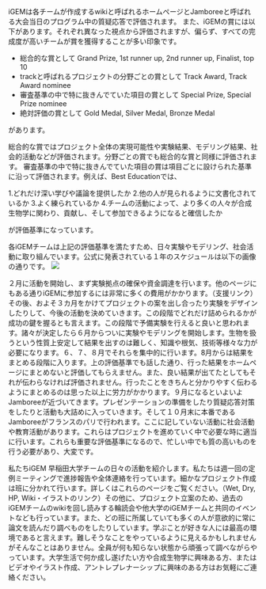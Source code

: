 iGEMは各チームが作成するwikiと呼ばれるホームページとJamboreeと呼ばれる大会当日のプログラム中の質疑応答で評価されます。 また、iGEMの賞には以下があります。それぞれ異なった視点から評価されますが、偏らず、すべての完成度が高いチームが賞を獲得することが多い印象です。 
- 総合的な賞として 
Grand Prize, 1st runner up, 2nd runner up, Finalist, top 10 
- trackと呼ばれるプロジェクトの分野ごとの賞として 
Track Award, Track Award nominee 
- 審査基準の中で特に抜きんでていた項目の賞として 
Special Prize, Special Prize nominee 
- 絶対評価の賞として 
Gold Medal, Silver Medal, Bronze Medal 

があります。 

総合的な賞ではプロジェクト全体の実現可能性や実験結果、モデリング結果、社会的活動などが評価されます。分野ごとの賞でも総合的な賞と同様に評価されます。 
審査基準の中で特に抜きんでていた項目の賞は項目ごとに設けられた基準に沿って評価されます。例えば、Best Educationでは、 

1.どれだけ深い学びや議論を提供したか 
2.他の人が見られるように文書化されているか 
3.よく練られているか 
4.チームの活動によって、より多くの人々が合成生物学に関わり、貢献し、そして参加できるようになると確信したか 

が評価基準になっています。 

 

各iGEMチームは上記の評価基準を満たすため、日々実験やモデリング、社会活動に取り組んでいます。公式に発表されている１年のスケジュールは以下の画像の通りです。 
<img src="https://images.squarespace-cdn.com/content/v1/5c0571c05cfd7950e5a84c99/1673384264414-PACLKNK7PTS5N32UYMQU/iGEM_Cycle_2023.png?format=2500w">

２月に活動を開始し、まず実験拠点の確保や資金調達を行います。他のページにもある通りiGEMに参加するには非常に多くの費用がかかります。（支援リンク）その後、およそ３カ月をかけてプロジェクトの案を出し合ったり実験をデザインしたりして、今後の活動を決めていきます。この段階でどれだけ詰められるかが成功の鍵を握るとも言えます。この段階で予備実験を行えると良いと思われます。諸々が決定したら６月からついに実験やモデリングを開始します。生物を扱うという性質上安定して結果を出すのは難しく、知識や根気、技術等様々な力が必要になります。６、７、８月でそれらを集中的に行います。8月からは結果をまとめる段階に入ります。上の評価基準でも話した通り、行った結果をホームページにまとめないと評価してもらえません。また、良い結果が出てたとしてもそれが伝わらなければ評価されません。行ったことをきちんと分かりやすく伝わるようにまとめるのは思った以上に労力がかかります。９月になるといよいよJamboreeが近づいてきます。プレゼンテーションの準備をしたり質疑応答対策をしたりと活動も大詰めに入っていきます。そして１０月末に本番であるJamboreeがフランスのパリで行われます。ここに記していない活動に社会活動や教育活動があります。これらはプロジェクトを進めていく中で必要な時に適当に行います。これらも重要な評価基準になるので、忙しい中でも質の高いものを行う必要があり、大変です。 

私たちiGEM 早稲田大学チームの日々の活動を紹介します。私たちは週一回の定例ミーティングで進捗報告や全体連絡を行っています。細かなプロジェクト作成は班に分かれて行います。詳しくはこれらのページをご覧ください。（Wet, Dry, HP, Wiki・イラストのリンク）その他に、プロジェクト立案のため、過去のiGEMチームのwikiを回し読みする輪読会や他大学のiGEMチームと共同のイベントなども行っています。また、どの班に所属していても多くの人が意欲的に常に論文を読んだり調べものをしたりしています。学ぶことが好きな人には最高の環境であると言えます。難しそうなことをやっているように見えるかもしれませんがそんなことはありません。全員が何も知らない状態から頑張って調べながらやっています。大学生活で何か成し遂げたい方や合成生物学に興味ある方、またはビデオやイラスト作成、アントレプレナーシップに興味のある方はお気軽にご連絡ください。 
